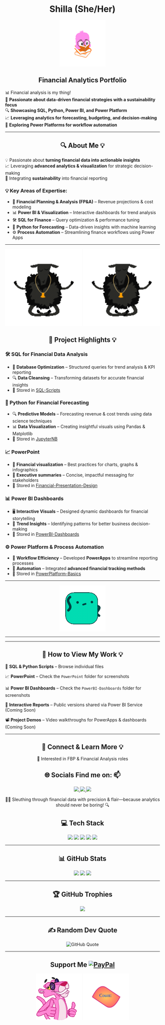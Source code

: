 <h1 align="center">Shilla  (She/Her)</h1>

<p align="center">
  <img src="https://raw.githubusercontent.com/AnalyticSleuth/AnalyticSleuth/0ebb6b37608b531e1d9c32930c761715b38cb15f/Animation%20-%201749134415729.gif" alt="Animated Preview">
</p>

<h2 align="center">Financial Analytics Portfolio</h2>

📊 Financial analysis is my thing!  
🚀 **Passionate about data-driven financial strategies with a sustainability focus**  
🔍 **Showcasing SQL, Python, Power BI, and Power Platform**  
📈 **Leveraging analytics for forecasting, budgeting, and decision-making**  
🌱 **Exploring Power Platforms for workflow automation** 


---

<h2 align="center">🔍 About Me 💡</h2>

💡 Passionate about **turning financial data into actionable insights**  
📈 Leveraging **advanced analytics & visualization** for strategic decision-making  
🌱 Integrating **sustainability** into financial reporting  

### 💡 Key Areas of Expertise:
- 🏦 **Financial Planning & Analysis (FP&A)** – Revenue projections & cost modeling  
- 📊 **Power BI & Visualization** – Interactive dashboards for trend analysis  
- 🛠️ **SQL for Finance** – Query optimization & performance tuning  
- 🐍 **Python for Forecasting** – Data-driven insights with machine learning  
- ⚙️ **Process Automation** – Streamlining finance workflows using Power Apps  

---

<p align="center">
 <img src= https://github.com/AnalyticSleuth/AnalyticSleuth/blob/0ebb6b37608b531e1d9c32930c761715b38cb15f/Animation%20-%201749133072046.gif width="250px">
 <img src= https://github.com/AnalyticSleuth/AnalyticSleuth/blob/0ebb6b37608b531e1d9c32930c761715b38cb15f/Animation%20-%201749133072046.gif width="250px">
</p>

<h2 align="center">📂 Project Highlights 💡</h2>

### 🛠️ SQL for Financial Data Analysis  
- 📑 **Database Optimization** – Structured queries for trend analysis & KPI reporting  
- 🔍 **Data Cleansing** – Transforming datasets for accurate financial insights  
- 📌 Stored in [SQL-Scripts](https://github.com/AnalyticSleuth/SQL-And-Python/tree/ec0a2d01466faebcbb3f7c8214ca8bbed05ad5d2/SQL%20/Adventureworks%20)

### 🐍 Python for Financial Forecasting  
- 🔍 **Predictive Models** – Forecasting revenue & cost trends using data science techniques  
- 📊 **Data Visualization** – Creating insightful visuals using Pandas & Matplotlib  
- 📌 Stored in [JupyterNB](https://github.com/AnalyticSleuth/SQL-And-Python/tree/ec0a2d01466faebcbb3f7c8214ca8bbed05ad5d2/JupyterNB) 


### 📈 PowerPoint  
- 🎨 **Financial visualization** – Best practices for charts, graphs & infographics  
- 🔮 **Executive summaries** – Concise, impactful messaging for stakeholders  
- 📌 Stored in [Financial-Presentation-Design](https://github.com/AnalyticSleuth/Financial_Presentation-Design)


### 📊 Power BI Dashboards  
- 🖥️ **Interactive Visuals** – Designed dynamic dashboards for financial storytelling  
- 🔮 **Trend Insights** – Identifying patterns for better business decision-making  
- 📌 Stored in [PowerBI-Dashboards](https://github.com/AnalyticSleuth/PowerBI-Dashboards)



### ⚙️ Power Platform & Process Automation  
- 📜 **Workflow Efficiency** – Developed **PowerApps** to streamline reporting processes  
- 🔗 **Automation** – Integrated **advanced financial tracking methods**  
- 📌 Stored in [PowerPlatform-Basics](https://github.com/AnalyticSleuth/PowerPlatform-Basics.git)  

---

<p align="center">
  <img src="https://github.com/AnalyticSleuth/AnalyticSleuth/blob/0ebb6b37608b531e1d9c32930c761715b38cb15f/Animation%20-%201749133316821.gif" alt="Animated Preview">
</p>

---
---
<h2 align="center">📌 How to View My Work 💡</h2>

📝 **SQL & Python Scripts** – Browse individual files  

📈 **PowerPoint** – Check the `PowerPoint` folder for screenshots  

📊 **Power BI Dashboards** – Check the `PowerBI-Dashboards` folder for screenshots  

🚀 **Interactive Reports** – Public versions shared via Power BI Service (Coming Soon)  

📽️ **Project Demos** – Video walkthroughs for PowerApps & dashboards (Coming Soon)  


---

<h2 align="center">🔗 Connect & Learn More 💡</h2>

<p align="center">
👀 Interested in FBP & Financial Analysis roles  
</p>

<h2 align="center">🌐 Socials Find me on: 📫 </h2>

<p align="center">
  
  <a href="https://linkedin.com/in/shilla">
    <img src="https://img.shields.io/badge/LinkedIn-%230077B5.svg?logo=linkedin&logoColor=white">
  </a>
  
  <a href="mailto:shilla_s@hotmail.com">
    <img src="https://img.shields.io/badge/Email-D14836?logo=gmail&logoColor=white">
  </a>

<a href="https://www.datacamp.com/portfolio/shillasolanki" target="_blank">
  <img src="https://img.shields.io/badge/DataCamp-00874F?logo=datacamp&logoColor=white">
</a>
</p>

<p align="center">
🕵️‍♂️ Sleuthing through financial data with precision & flair—because analytics should never be boring! 🔍  
</p>



<h2 align="center">💻 Tech Stack</h2>

<p align="center">
  <img src="https://img.shields.io/badge/python-3670A0?style=plastic&logo=python&logoColor=ffdd54">
  <img src="https://img.shields.io/badge/Microsoft%20SQL%20Server-CC2927?style=plastic&logo=microsoft%20sql%20server&logoColor=white">
  <img src="https://img.shields.io/badge/Power%20BI-F2C811?style=plastic&logo=powerbi&logoColor=black">
  <img src="https://img.shields.io/badge/Pandas-%23150458.svg?style=plastic&logo=pandas&logoColor=white">
  <img src="https://img.shields.io/badge/NumPy-%23013243.svg?style=plastic&logo=numpy&logoColor=white">
</p>


---

<h2 align="center">📊 GitHub Stats</h2>

<p align="center">
  <img src="https://github-readme-stats.vercel.app/api?username=AnalyticSleuth&theme=ambient_gradient&hide_border=true&include_all_commits=false&count_private=false" width="50%">
  <img src="https://nirzak-streak-stats.vercel.app/?user=AnalyticSleuth&theme=ambient_gradient&hide_border=true" width="50%">
  <img src="https://github-readme-stats.vercel.app/api/top-langs/?username=AnalyticSleuth&theme=ambient_gradient&hide_border=true&include_all_commits=false&count_private=false&layout=compact" width="50%">
</p>


---

<h2 align="center">🏆 GitHub Trophies</h2>

<p align="center">
  <img src="https://github-profile-trophy.vercel.app/?username=AnalyticSleuth&theme=radical&no-frame=true&no-bg=true&margin-w=10">
</p>


---

<h2 align="center">✍️ Random Dev Quote</h2>

<p align="center">
  <img src="https://quotes-github-readme.vercel.app/api?type=horizontal&theme=tokyonight" alt="GitHub Quote">
</p>

---

<h2 align="center"> Support Me
  <a href="https://paypal.me/shilla_s@hotmail.com">
    <img src="https://img.shields.io/badge/PayPal-00457C?style=for-the-badge&logo=paypal&logoColor=white" alt="PayPal" width="100px">
  </a> 
  </h2>
  
<p align="center">
  <img src="https://github.com/AnalyticSleuth/AnalyticSleuth/blob/0ebb6b37608b531e1d9c32930c761715b38cb15f/Animation%20-%201749133094098.gif" alt="Animated Preview">
  <img src="https://raw.githubusercontent.com/AnalyticSleuth/AnalyticSleuth/main/VCount.svg" width="150">
</p>

<p align="center">

</p>

  



